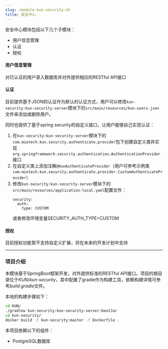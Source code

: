 ```yaml
---
slug: /module-kun-security-zh
title: 安全中心
---
```


安全中心模块包括以下几个子模块：
- 用户信息管理
- 认证
- 授权

#### 用户信息管理
对已认证的用户录入数据库并对外提供相应的RESTful API接口

#### 认证
目前提供基于JSON的认证作为默认的认证方式，用户可以修改`kun-security:kun-security-server`模块下的`src/main/resources/kun-users.json`文件来添加或删除用户。

同时也提供了基于spring security的自定义接口，让用户能够自己实现认证：
1. 在`kun-security:kun-security-server`模块下的`com.miotech.kun.security.authenticate.provider`包下创建自定义类并实现`org.springframework.security.authentication.AuthenticationProvider`接口
2. 在自定义类上添加注解`@KunAuthenticateProvider`（用户可参考示例类`com.miotech.kun.security.authenticate.provider.CustomAuthenticateProvider`）
3. 修改`kun-security:kun-security-server`模块下的`src/main/resources/application-local.yaml`配置文件：
    ```
    security:
      auth:
        type: CUSTOM
    ```
   或者修改环境变量SECURITY_AUTH_TYPE=CUSTOM

#### 授权
目前授权功能暂不支持自定义扩展，将在未来的开发计划中支持

------------

### 项目介绍
本模块基于SpringBoot框架开发，对外提供标准的RESTful API接口。项目的根目录位于*KUN/kun-security*，其中配置了gradle作为构建工具，依赖构建详情可参考*build.gradle*文件。

本地的构建步骤如下：
```bash
cd KUN/
./gradlew kun-security:kun-security-server:bootJar
cd kun-security/
docker build -t kun-security:master -f Dockerfile .
```

本项目依赖以下的组件：
- PostgreSQL数据库
